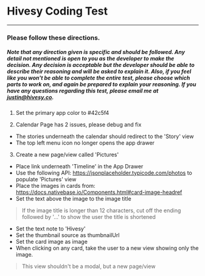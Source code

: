 # Hivesy Coding Test
------

### Please follow these directions.

##### Note that any direction given is specific and should be followed. Any detail not mentioned is open to you as the developer to make the decision. Any decision is acceptable but the developer should be able to describe their reasoning and will be asked to explain it. Also, if you feel like you won't be able to complete the entire test, please choose which parts to work on, and again be prepared to explain your reasoning. If you have any questions regarding this test, please email me at justin@hivesy.co.

1. Set the primary app color to #42c5f4

2. Calendar Page has 2 issues, please debug and fix
  * The stories underneath the calendar should redirect to the 'Story' view
  * The top left menu icon no longer opens the app drawer

3. Create a new page/view called 'Pictures'
  * Place link underneath 'Timeline' in the App Drawer
  * Use the following API: https://jsonplaceholder.typicode.com/photos to populate 'Pictures' view
  * Place the images in cards from: https://docs.nativebase.io/Components.html#card-image-headref
  * Set the text above the image to the image title
  > If the image title is longer than 12 characters, cut off the ending followed by '...' to show the user the title is shortened
  * Set the text note to 'Hivesy'
  * Set the thumbnail source as thumbnailUrl
  * Set the card image as image
  * When clicking on any card, take the user to a new view showing only the image.
  > This view shouldn't be a modal, but a new page/view
